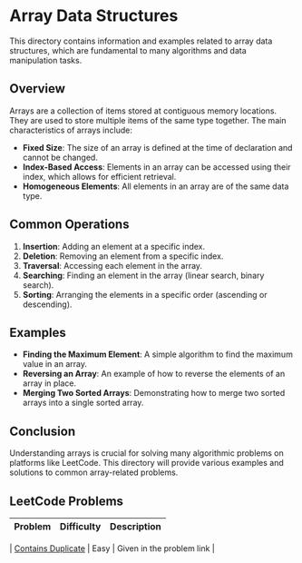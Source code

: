 # Array Data Structures

This directory contains information and examples related to array data structures, which are fundamental to many algorithms and data manipulation tasks.

## Overview

Arrays are a collection of items stored at contiguous memory locations. They are used to store multiple items of the same type together. The main characteristics of arrays include:

- **Fixed Size**: The size of an array is defined at the time of declaration and cannot be changed.
- **Index-Based Access**: Elements in an array can be accessed using their index, which allows for efficient retrieval.
- **Homogeneous Elements**: All elements in an array are of the same data type.

## Common Operations

1. **Insertion**: Adding an element at a specific index.
2. **Deletion**: Removing an element from a specific index.
3. **Traversal**: Accessing each element in the array.
4. **Searching**: Finding an element in the array (linear search, binary search).
5. **Sorting**: Arranging the elements in a specific order (ascending or descending).

## Examples

- **Finding the Maximum Element**: A simple algorithm to find the maximum value in an array.
- **Reversing an Array**: An example of how to reverse the elements of an array in place.
- **Merging Two Sorted Arrays**: Demonstrating how to merge two sorted arrays into a single sorted array.

## Conclusion

Understanding arrays is crucial for solving many algorithmic problems on platforms like LeetCode. This directory will provide various examples and solutions to common array-related problems.

## LeetCode Problems

| Problem | Difficulty | Description |
|---------|------------|-------------|

| [Contains Duplicate](https://leetcode.com/problems/contains-duplicate/description/) | Easy | Given in the problem link |